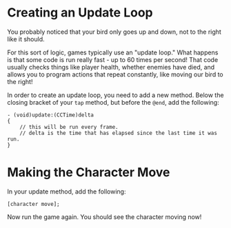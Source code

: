 Creating an Update Loop
=============

You probably noticed that your bird only goes up and down, not to the right like
it should.

For this sort of logic, games typically use an "update loop." What happens is that some
code is run really fast - up to 60 times per second! That code usually checks things like
player health, whether enemies have died, and allows you to program actions that repeat constantly, like moving our bird to the right!

In order to create an update loop, you need to add a new method. Below the
closing bracket of your ```tap``` method, but before the ```@end```,
add the following:

    - (void)update:(CCTime)delta
    {
        // this will be run every frame.
        // delta is the time that has elapsed since the last time it was run.
    }

Making the Character Move
=============

In your update method, add the following:

    [character move];

Now run the game again. You should see the character moving now!
